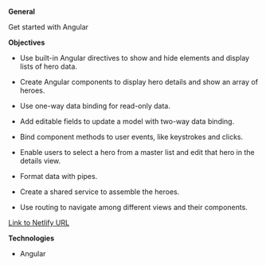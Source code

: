 **General** 

Get started with Angular

**Objectives**

- Use built-in Angular directives to show and hide elements and display lists of hero data.

- Create Angular components to display hero details and show an array of heroes.

- Use one-way data binding for read-only data.

- Add editable fields to update a model with two-way data binding.

- Bind component methods to user events, like keystrokes and clicks.

- Enable users to select a hero from a master list and edit that hero in the details view.

- Format data with pipes.

- Create a shared service to assemble the heroes.

- Use routing to navigate among different views and their components.

[Link to Netlify URL](https://thirsty-stonebraker-d52f53.netlify.com)

**Technologies**

- Angular

